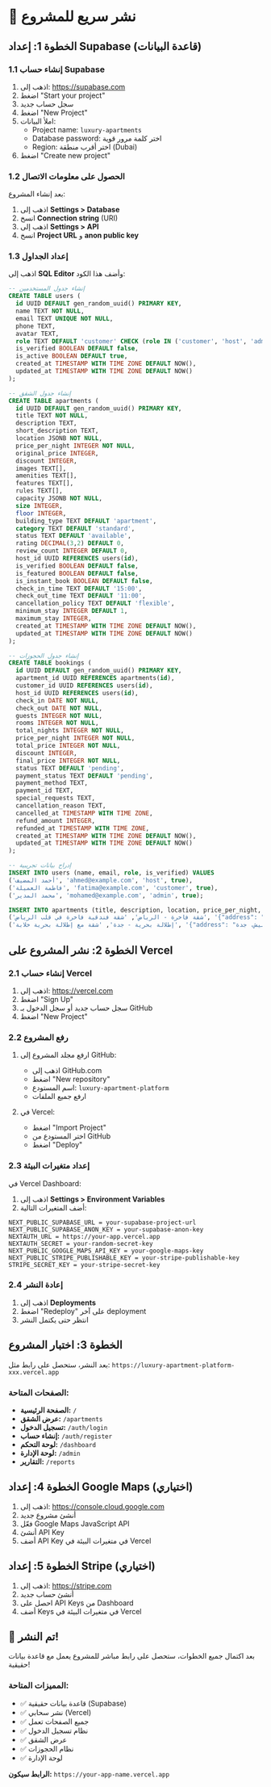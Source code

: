 # 🚀 نشر سريع للمشروع

## الخطوة 1: إعداد Supabase (قاعدة البيانات)

### 1.1 إنشاء حساب Supabase
1. اذهب إلى: https://supabase.com
2. اضغط "Start your project"
3. سجل حساب جديد
4. اضغط "New Project"
5. املأ البيانات:
   - Project name: `luxury-apartments`
   - Database password: اختر كلمة مرور قوية
   - Region: اختر أقرب منطقة (Dubai)
6. اضغط "Create new project"

### 1.2 الحصول على معلومات الاتصال
بعد إنشاء المشروع:
1. اذهب إلى **Settings > Database**
2. انسخ **Connection string** (URI)
3. اذهب إلى **Settings > API**
4. انسخ **Project URL** و **anon public key**

### 1.3 إعداد الجداول
اذهب إلى **SQL Editor** وأضف هذا الكود:

```sql
-- إنشاء جدول المستخدمين
CREATE TABLE users (
  id UUID DEFAULT gen_random_uuid() PRIMARY KEY,
  name TEXT NOT NULL,
  email TEXT UNIQUE NOT NULL,
  phone TEXT,
  avatar TEXT,
  role TEXT DEFAULT 'customer' CHECK (role IN ('customer', 'host', 'admin')),
  is_verified BOOLEAN DEFAULT false,
  is_active BOOLEAN DEFAULT true,
  created_at TIMESTAMP WITH TIME ZONE DEFAULT NOW(),
  updated_at TIMESTAMP WITH TIME ZONE DEFAULT NOW()
);

-- إنشاء جدول الشقق
CREATE TABLE apartments (
  id UUID DEFAULT gen_random_uuid() PRIMARY KEY,
  title TEXT NOT NULL,
  description TEXT,
  short_description TEXT,
  location JSONB NOT NULL,
  price_per_night INTEGER NOT NULL,
  original_price INTEGER,
  discount INTEGER,
  images TEXT[],
  amenities TEXT[],
  features TEXT[],
  rules TEXT[],
  capacity JSONB NOT NULL,
  size INTEGER,
  floor INTEGER,
  building_type TEXT DEFAULT 'apartment',
  category TEXT DEFAULT 'standard',
  status TEXT DEFAULT 'available',
  rating DECIMAL(3,2) DEFAULT 0,
  review_count INTEGER DEFAULT 0,
  host_id UUID REFERENCES users(id),
  is_verified BOOLEAN DEFAULT false,
  is_featured BOOLEAN DEFAULT false,
  is_instant_book BOOLEAN DEFAULT false,
  check_in_time TEXT DEFAULT '15:00',
  check_out_time TEXT DEFAULT '11:00',
  cancellation_policy TEXT DEFAULT 'flexible',
  minimum_stay INTEGER DEFAULT 1,
  maximum_stay INTEGER,
  created_at TIMESTAMP WITH TIME ZONE DEFAULT NOW(),
  updated_at TIMESTAMP WITH TIME ZONE DEFAULT NOW()
);

-- إنشاء جدول الحجوزات
CREATE TABLE bookings (
  id UUID DEFAULT gen_random_uuid() PRIMARY KEY,
  apartment_id UUID REFERENCES apartments(id),
  customer_id UUID REFERENCES users(id),
  host_id UUID REFERENCES users(id),
  check_in DATE NOT NULL,
  check_out DATE NOT NULL,
  guests INTEGER NOT NULL,
  rooms INTEGER NOT NULL,
  total_nights INTEGER NOT NULL,
  price_per_night INTEGER NOT NULL,
  total_price INTEGER NOT NULL,
  discount INTEGER,
  final_price INTEGER NOT NULL,
  status TEXT DEFAULT 'pending',
  payment_status TEXT DEFAULT 'pending',
  payment_method TEXT,
  payment_id TEXT,
  special_requests TEXT,
  cancellation_reason TEXT,
  cancelled_at TIMESTAMP WITH TIME ZONE,
  refund_amount INTEGER,
  refunded_at TIMESTAMP WITH TIME ZONE,
  created_at TIMESTAMP WITH TIME ZONE DEFAULT NOW(),
  updated_at TIMESTAMP WITH TIME ZONE DEFAULT NOW()
);

-- إدراج بيانات تجريبية
INSERT INTO users (name, email, role, is_verified) VALUES
('أحمد المضيف', 'ahmed@example.com', 'host', true),
('فاطمة العميلة', 'fatima@example.com', 'customer', true),
('محمد المدير', 'mohamed@example.com', 'admin', true);

INSERT INTO apartments (title, description, location, price_per_night, amenities, capacity, host_id, is_verified) VALUES
('شقة فاخرة - الرياض', 'شقة فندقية فاخرة في قلب الرياض', '{"address": "حي النخيل، الرياض", "city": "الرياض", "coordinates": {"lat": 24.7136, "lng": 46.6753}}', 450, '["واي فاي", "تكييف", "مطبخ", "غسالة"]', '{"guests": 4, "bedrooms": 2, "bathrooms": 2, "beds": 2}', (SELECT id FROM users WHERE email = 'ahmed@example.com'), true),
('إطلالة بحرية - جدة', 'شقة مع إطلالة بحرية خلابة', '{"address": "الكورنيش، جدة", "city": "جدة", "coordinates": {"lat": 21.4858, "lng": 39.1925}}', 680, '["واي فاي", "تكييف", "مطبخ", "غسالة", "مسبح"]', '{"guests": 6, "bedrooms": 3, "bathrooms": 3, "beds": 3}', (SELECT id FROM users WHERE email = 'ahmed@example.com'), true);
```

## الخطوة 2: نشر المشروع على Vercel

### 2.1 إنشاء حساب Vercel
1. اذهب إلى: https://vercel.com
2. اضغط "Sign Up"
3. سجل حساب جديد أو سجل الدخول بـ GitHub
4. اضغط "New Project"

### 2.2 رفع المشروع
1. ارفع مجلد المشروع إلى GitHub:
   - اذهب إلى GitHub.com
   - اضغط "New repository"
   - اسم المستودع: `luxury-apartment-platform`
   - ارفع جميع الملفات

2. في Vercel:
   - اضغط "Import Project"
   - اختر المستودع من GitHub
   - اضغط "Deploy"

### 2.3 إعداد متغيرات البيئة
في Vercel Dashboard:
1. اذهب إلى **Settings > Environment Variables**
2. أضف المتغيرات التالية:

```
NEXT_PUBLIC_SUPABASE_URL = your-supabase-project-url
NEXT_PUBLIC_SUPABASE_ANON_KEY = your-supabase-anon-key
NEXTAUTH_URL = https://your-app.vercel.app
NEXTAUTH_SECRET = your-random-secret-key
NEXT_PUBLIC_GOOGLE_MAPS_API_KEY = your-google-maps-key
NEXT_PUBLIC_STRIPE_PUBLISHABLE_KEY = your-stripe-publishable-key
STRIPE_SECRET_KEY = your-stripe-secret-key
```

### 2.4 إعادة النشر
1. اذهب إلى **Deployments**
2. اضغط "Redeploy" على آخر deployment
3. انتظر حتى يكتمل النشر

## الخطوة 3: اختبار المشروع

بعد النشر، ستحصل على رابط مثل:
`https://luxury-apartment-platform-xxx.vercel.app`

### الصفحات المتاحة:
- **الصفحة الرئيسية:** `/`
- **عرض الشقق:** `/apartments`
- **تسجيل الدخول:** `/auth/login`
- **إنشاء حساب:** `/auth/register`
- **لوحة التحكم:** `/dashboard`
- **لوحة الإدارة:** `/admin`
- **التقارير:** `/reports`

## الخطوة 4: إعداد Google Maps (اختياري)

1. اذهب إلى: https://console.cloud.google.com
2. أنشئ مشروع جديد
3. فعّل Google Maps JavaScript API
4. أنشئ API Key
5. أضف API Key في متغيرات البيئة في Vercel

## الخطوة 5: إعداد Stripe (اختياري)

1. اذهب إلى: https://stripe.com
2. أنشئ حساب جديد
3. احصل على API Keys من Dashboard
4. أضف Keys في متغيرات البيئة في Vercel

## 🎉 تم النشر!

بعد اكتمال جميع الخطوات، ستحصل على رابط مباشر للمشروع يعمل مع قاعدة بيانات حقيقية!

### المميزات المتاحة:
- ✅ قاعدة بيانات حقيقية (Supabase)
- ✅ نشر سحابي (Vercel)
- ✅ جميع الصفحات تعمل
- ✅ نظام تسجيل الدخول
- ✅ عرض الشقق
- ✅ نظام الحجوزات
- ✅ لوحة الإدارة

**الرابط سيكون:** `https://your-app-name.vercel.app`


